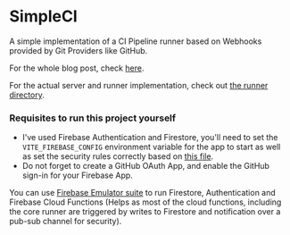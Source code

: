 # SimpleCI

A simple implementation of a CI Pipeline runner based on Webhooks provided by Git Providers like GitHub.

For the whole blog post, check [here](https://blog.devesh.tech/post/lets-build-our-own-ci-job-runner).

For the actual server and runner implementation, check out [the runner directory](../runner/README.md).

### Requisites to run this project yourself

- I've used Firebase Authentication and Firestore, you'll need to set the `VITE_FIREBASE_CONFIG` environment variable for the app to start as well as set the security rules correctly based on [this file](../runner/firebase/firestore.rules).
- Do not forget to create a GitHub OAuth App, and enable the GitHub sign-in for your Firebase App.

You can use [Firebase Emulator suite](https://firebase.google.com/docs/emulator-suite) to run Firestore, Authentication and Firebase Cloud Functions (Helps as most of the cloud functions, including the core runner are triggered by writes to Firestore and notification over a pub-sub channel for security).
